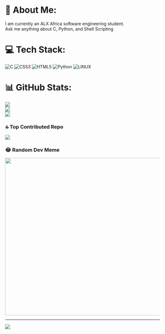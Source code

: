 # 💫 About Me:
I am currently an ALX Africa software engineering student.<br>Ask me anything about C, Python, and Shell Scripting


# 💻 Tech Stack:
![C](https://img.shields.io/badge/c-%2300599C.svg?style=for-the-badge&logo=c&logoColor=white) ![CSS3](https://img.shields.io/badge/css3-%231572B6.svg?style=for-the-badge&logo=css3&logoColor=white) ![HTML5](https://img.shields.io/badge/html5-%23E34F26.svg?style=for-the-badge&logo=html5&logoColor=white) ![Python](https://img.shields.io/badge/python-3670A0?style=for-the-badge&logo=python&logoColor=ffdd54) ![LINUX](https://img.shields.io/badge/Linux-FCC624?style=for-the-badge&logo=linux&logoColor=black)
# 📊 GitHub Stats:
![](https://github-readme-stats.vercel.app/api?username=mosesgitonga&theme=dark&hide_border=false&include_all_commits=true&count_private=true)<br/>
![](https://github-readme-streak-stats.herokuapp.com/?user=mosesgitonga&theme=dark&hide_border=false)<br/>
![](https://github-readme-stats.vercel.app/api/top-langs/?username=mosesgitonga&theme=dark&hide_border=false&include_all_commits=true&count_private=true&layout=compact)

### 🔝 Top Contributed Repo
![](https://github-contributor-stats.vercel.app/api?username=mosesgitonga&limit=5&theme=dark&combine_all_yearly_contributions=true)

### 😂 Random Dev Meme
<img src="https://rm.up.railway.app/" width="512px"/>

---
[![](https://visitcount.itsvg.in/api?id=mosesgitonga&icon=0&color=0)](https://visitcount.itsvg.in)

<!-- Proudly created with GPRM ( https://gprm.itsvg.in ) -->